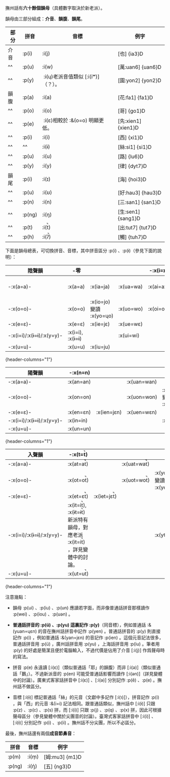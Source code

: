 撫州話有**六十餘個韻母**（具體數字取決於新老派）。

韻母由三部分組成：**介音**、**韻腹**、**韻尾**。

<!-- prettier-ignore -->
| 部分 | 拼音   | 音標  | 例字                |
| ---- | ------ | ----- | ------------------- |
| 介音 | :p(i)  | :i(j) | [也] {ia3}D         |
| ^^   | :p(u)  | :i(w) | [萬:uan6] {uan6}D   |
| ^^   | :p(y)  | &nbsp;:i(ɥ)<Tooltip>老派音值類似 \[:i(iʷ)\]（？）。</Tooltip> | [園:yon2] {yon2}D   |
| 韻腹 | :p(a)  | :i(a) | [花:fa1] {fa1}D     |
| ^^   | :p(o)  | :i(o) | [哥] {go1}D         |
| ^^   | :p(e)  | &nbsp;:i(ɛ)<Tooltip>相較於 :&(o=o) 明顯更低。</Tooltip> | [先:xien1] {xien1}D |
| ^^   | :p(i)  | :i(i) | [西] {xi1}D         |
| ^^   | ^^     | :i(ɨ) | [絲:si1] {si1}D     |
| ^^   | :p(u)  | :i(u) | [路] {lu6}D         |
| ^^   | :p(y)  | :i(y) | [律] {dyt7}D        |
| 韻尾 | :p(i)  | :i(ɪ) | [海] {hoi3}D        |
| ^^   | :p(u)  | :i(ʊ) | [好:hau3] {hau3}D   |
| ^^   | :p(n)  | :i(n) | [三:san1] {san1}D   |
| ^^   | :p(ng) | :i(ŋ) | [生:sen1] {sang1}D  |
| ^^   | :p(t)  | :i(t̚) | [出:tut7] {tut7}D   |
| ^^   | :p(h)  | :i(ʔ̚) | [觸] {tuh7}D        |

下面是韻母總表，可切換拼音、音標，其中拼音區分 :p(i) 、:p(ɨ)（參見下面的說明）：

<!-- prettier-ignore -->
| 陰聲韻                        | -零                                    ||| -:x(i=ɪ)               || -:x(u=ʊ)               ||
| ------------------------- | ---------------- | --------- | --------- | --------- | ----------- | --------- | ----------- |
| -:x(a=a)-                 | :x(a=a)          | :x(ia=ja) | :x(ua=wa) | :x(ai=aɪ) | :x(uai=waɪ) | :x(au=aʊ) | :x(iau=jaʊ)<Tooltip><Reference to="variations#韻母-jau">變讀 :x(ieu=jɛʊ)</Reference></Tooltip> |
| -:x(o=o)-                 | :x(o=o)          | :x(io=jo)<Tooltip><Reference to="variations#韻母-io">變讀 :x(yo=ɥo)</Reference></Tooltip> | :x(uo=wo) | :x(oi=oɪ) | :x(uoi=woɪ) |           |             |
| -:x(e=ɛ)-                 | :x(e=ɛ)          | :x(ie=jɛ) | :x(ue=wɛ) |           |             | :x(eu=ɛʊ) |             |
| -:x(i=i)/:x(ɨ=ɨ)/:x(y=y)- | :x(i=i), :x(ɨ=ɨ) |           | :x(ui=wi) |           |             |           |             |
| -:x(u=u)-                 | :x(u=u)          | :x(iu=ju) |           |           |             |           |             |

{header-columns="1"}

<!-- prettier-ignore -->
| 陽聲韻                    | -:x(n=n)                                         |||| -:x(ng=ŋ)                                   |||
| ------------------------- | --------- | ----------- | ----------- | ----------- | ---------- | ------------ | ------------ |
| -:x(a=a)-                 | :x(an=an) |             | :x(uan=wan) |             | :x(ang=aŋ) | :x(iang=jaŋ) | :x(uang=waŋ) |
| -:x(o=o)-                 | :x(on=on) |             | :x(uon=won) | :x(yon=ɥon)<Tooltip><Reference to="variations#韻母-yon-yot">變讀 :x(yen=ɥɛn)</Reference></Tooltip> | :x(ong=oŋ) | :x(iong=joŋ) | :x(uong=woŋ) |
| -:x(e=ɛ)-                 | :x(en=ɛn) | :x(ien=jɛn) | :x(uen=wɛn) |             |            |              |              |
| -:x(i=i)/:x(ɨ=ɨ)/:x(y=y)- | :x(in=in) |             |             | :x(yn=yn)   |            |              |              |
| -:x(u=u)-                 | :x(un=un) |             |             |             | :x(ung=uŋ) | :x(iung=juŋ) |              |

{header-columns="1"}

<!-- prettier-ignore -->
| 入聲韻                    | -:x(t=t̚)                                                    |||| -:x(h=ʔ̚)                                                  ||||
| ------------------------- | -------------------- | ----------- | ----------- | ----------- | -------------------- | ----------- | ----------- | --------- |
| -:x(a=a)-                 | :x(at=at̚)            |             | :x(uat=wat̚) |             | :x(ah=aʔ̚)            | :x(iah=jaʔ̚) | :x(uah=waʔ̚) |           |
| -:x(o=o)-                 | :x(ot=ot̚)            |             | :x(uot=wot̚) | :x(yot=ɥot̚)<Tooltip><Reference to="variations#韻母-yon-yot">變讀 :x(yet=ɥɛt̚)</Reference></Tooltip> | :x(oh=oʔ̚)            | :x(ioh=joʔ̚) | :x(uoh=woʔ̚) |           |
| -:x(e=ɛ)-                 | :x(et=ɛt̚)            | :x(iet=jɛt̚) |             |             | :x(eh=ɛʔ̚)            |             | :x(ueh=wɛʔ̚) |           |
| -:x(i=i)/:x(ɨ=ɨ)/:x(y=y)- | :x(it=it̚), :x(ɨt=ɨt̚)<Tooltip>新派特有韻母，對應老派 :x(it=it̚) ，詳見<Reference to="variations#韻母-ɿt-ɿʔ">變體中的討論</Reference>。</Tooltip> |             |             | :x(yt=yt̚)   | :x(ih=iʔ̚), :x(ɨh=ɨʔ̚)<Tooltip>新派特有韻母，對應老派 :x(ih=iʔ̚) ，詳見<Reference to="variations#韻母-ɿt-ɿʔ">變體中的討論</Reference>。</Tooltip> |             |             | :x(yh=yʔ̚) |
| -:x(u=u)-                 | :x(ut=ut̚)            |             |             |             | :x(uh=uʔ̚)            | :x(iuh=juʔ̚) |             |           |

{header-columns="1"}

注意幾點：

- 韻母 :p(ui) 、:p(iu) 、:p(un) 應讀若字面，而非像普通話拼音那樣讀作 :p(wei) 、:p(iou) 、:p(uən) 。

- **普通話拼音的 :p(ü) 、:p(yu) 這裏記作 :p(y)**（同音標），例如普通話 :&(yuan=ɥɛn) 的音在撫州話拼音中記作 :p(yen) 。普通話拼音的 :p(y) 則直接記作 :p(i) ，例如普通話 :&(yan=jɛn) 的音記作 :p(ien) 。<Tooltip>這個元音記法很多，普通話拼音用 :p(ü) ，廣州話拼音用 :p(yu) ，上海話拼音用 :p(iu) 。筆者用 :p(y) 的好處是簡潔且便於電腦輸入，不過代價是佔用了介音 \[:i(j)\] 作爲聲母時的寫法。</Tooltip>
- 拼音 :p(e) 永遠讀 \[:i(ɛ)\]（類似普通話「耶」的韻腹）而非 \[:i(ə)\]（類似普通話「鵝」）。不過新派音的 :p(en) 可能受普通話影響而讀作 \[:i(ən)\]（詳見<Reference to="variations#韻母-ən">變體中的討論</Reference>）。<Tooltip>廣東式客家話拼音中 \[:i(ɛ)\] 、\[:i(ə)\] 分別記作 :p(ê) 、:p(e) 。撫州話不做區分。</Tooltip>
- 音標 \[:i(ɨ)\] 標記普通話「絲」的元音（文獻中多記作 \[:i(ɿ)\]），拼音記作 :p(i) ，與「西」的元音 :&(i=i) 記法相同。跟普通話類似，撫州話中 \[:i(ɨ)\] 只跟 :p(z) 、:p(c) 、:p(s) 拼，而 \[:i(i)\] 只跟 :p(j) 、:p(q) 、:p(x) 拼，因此可根據聲母區分（參見<Reference to="variations#尖團音">變體中關於尖團音的討論</Reference>）。<Tooltip>臺灣式客家話拼音中 \[:i(i)\] 、\[:i(ɨ)\] 分別記作 :p(i) 、:p(ii) 。撫州話不分尖團，所以不必區分。</Tooltip>

最後，撫州話還有兩個**成音節鼻音**：

| 拼音   | 音標  | 例字           |
| ------ | ----- | -------------- |
| :p(m)  | :i(m̩) | [姆:mu3] {m1}D |
| :p(ng) | :i(ŋ̍) | [五] {ng3}D    |
